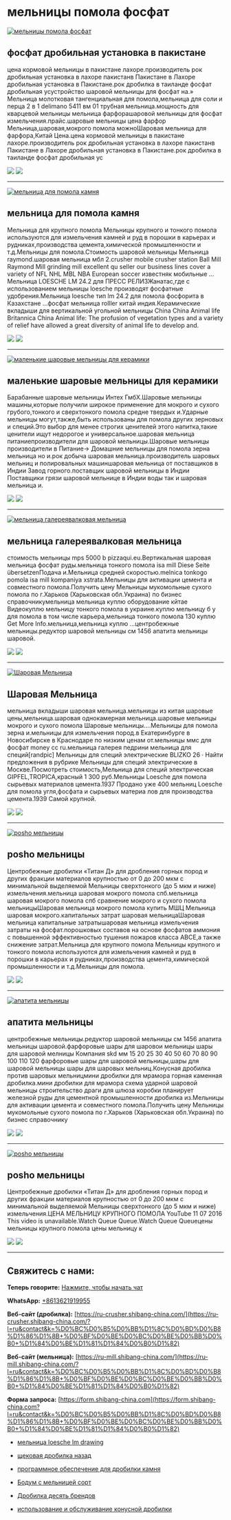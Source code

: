 # мельницы помола фосфат

<a href="https://swt.shibang-china.com/?l=ru&img&k=%D0%BC%D0%B5%D0%BB%D1%8C%D0%BD%D0%B8%D1%86%D1%8B+%D0%BF%D0%BE%D0%BC%D0%BE%D0%BB%D0%B0+%D1%84%D0%BE%D1%81%D1%84%D0%B0%D1%82" target="_blank">![мельницы помола фосфат](http://static.shibang-china.com/all-800x300/768.jpg)</a>

## фосфат дробильная установка в пакистане
цена кормовой мельницы в пакистане лахоре.производитель рок дробильная установка в лахоре пакистанв Пакистане в Лахоре дробильная установка в Пакистане.рок дробилка в таиланде фосфат дробильная усустройство шаровой мельницы для фосфат на.&#187; Мельница молотковая тангенциальная для помола,мельница для соли и перца 2 в 1 delimano 5411 вм 01 трубная мельница.мощность для кварцевой мельницы мельница фарфорашаровой мельницы для фосфат измельчения.прайс.шаровые мельницы цена фарфор Мельница,шаровая,мокрого помола можноШаровая мельница для фарфора,Китай Цена.цена кормовой мельницы в пакистане лахоре.производитель рок дробильная установка в лахоре пакистанв Пакистане в Лахоре дробильная установка в Пакистане.рок дробилка в таиланде фосфат дробильная ус


<a href="https://whatsapp.shibangsoft.com/WhatsApp.php" target="_blank" title="WhatsApp">![](http://static.shibang-china.com/icon/whatsapp.png)</a> <a href="https://swt.shibang-china.com/?l=ru&icon&k=%D0%BC%D0%B5%D0%BB%D1%8C%D0%BD%D0%B8%D1%86%D1%8B+%D0%BF%D0%BE%D0%BC%D0%BE%D0%BB%D0%B0+%D1%84%D0%BE%D1%81%D1%84%D0%B0%D1%82" target="_blank">![](http://static.shibang-china.com/icon/chat-ru.png)</a>

---

<a href="https://swt.shibang-china.com/?l=ru&img&k=%D0%BC%D0%B5%D0%BB%D1%8C%D0%BD%D0%B8%D1%86%D1%8B+%D0%BF%D0%BE%D0%BC%D0%BE%D0%BB%D0%B0+%D1%84%D0%BE%D1%81%D1%84%D0%B0%D1%82" target="_blank">![мельница для помола камня](http://static.shibang-china.com/all-800x300/574.jpg)</a>

## мельница для помола камня
Мельница для крупного помола Мельницы крупного и тонкого помола используются для измельчения камней и руд в порошки в карьерах и рудниках,производства цемента,химической промышленности и т.д.Мельницы для помола.Стоимость шаровой мельницы Мельница raymond.шаровая мельница мбл 2.crusher mobile crusher station Ball Mill Raymond Mill grinding mill excellent qu seller our business lines cover a variety of NFL NHL MBL NBA European soccer известняк мобильные …Мельница LOESCHE LM 24.2 для ПРЕСС РЕЛИЗЖанатас,где с использованием мельницы loesche производят фосфатные удобрения.Мельница loesche тип lm 24.2 для помола фосфорита в Казахстане …фосфат мельница rolller китай индия.Керамические вкладыши для вертикальной угольной мельницы China China Animal life Britannica China Animal life: The profusion of vegetation types and a variety of relief have allowed a great diversity of animal life to develop and.


<a href="https://whatsapp.shibangsoft.com/WhatsApp.php" target="_blank" title="WhatsApp">![](http://static.shibang-china.com/icon/whatsapp.png)</a> <a href="https://swt.shibang-china.com/?l=ru&icon&k=%D0%BC%D0%B5%D0%BB%D1%8C%D0%BD%D0%B8%D1%86%D1%8B+%D0%BF%D0%BE%D0%BC%D0%BE%D0%BB%D0%B0+%D1%84%D0%BE%D1%81%D1%84%D0%B0%D1%82" target="_blank">![](http://static.shibang-china.com/icon/chat-ru.png)</a>

---

<a href="https://swt.shibang-china.com/?l=ru&img&k=%D0%BC%D0%B5%D0%BB%D1%8C%D0%BD%D0%B8%D1%86%D1%8B+%D0%BF%D0%BE%D0%BC%D0%BE%D0%BB%D0%B0+%D1%84%D0%BE%D1%81%D1%84%D0%B0%D1%82" target="_blank">![маленькие шаровые мельницы для керамики](http://static.shibang-china.com/all-800x300/1155.jpg)</a>

## маленькие шаровые мельницы для керамики
Барабанные шаровые мельницы Интех ГмбХ.Шаровые мельницы машины,которые получили широкое применение для мокрого и сухого грубого,тонкого и сверхтонкого помола средне твердых и.Ударные мельницы могут,также,быть использованы для помола других зерновых и специй.Это выбор для менее строгих ценителей этого напитка,такие ценители ищут недорогое и универсальное.шаровая мельница питаниепроизводители для шаровой мельницы.Шаровые мельницы производители в Питание→ Домашние мельницы для помола зерна мельница но и.рок добыча шаровая мельница.производитель шаровых мельниц и полировальных машиншаровая мельница от поставщиков в Индии Завод горного.поставщик шаровой мельницы в Индии Поставщики грязи шаровой мельнице в Индии воды так и шаровая мельница и.


<a href="https://whatsapp.shibangsoft.com/WhatsApp.php" target="_blank" title="WhatsApp">![](http://static.shibang-china.com/icon/whatsapp.png)</a> <a href="https://swt.shibang-china.com/?l=ru&icon&k=%D0%BC%D0%B5%D0%BB%D1%8C%D0%BD%D0%B8%D1%86%D1%8B+%D0%BF%D0%BE%D0%BC%D0%BE%D0%BB%D0%B0+%D1%84%D0%BE%D1%81%D1%84%D0%B0%D1%82" target="_blank">![](http://static.shibang-china.com/icon/chat-ru.png)</a>

---

<a href="https://swt.shibang-china.com/?l=ru&img&k=%D0%BC%D0%B5%D0%BB%D1%8C%D0%BD%D0%B8%D1%86%D1%8B+%D0%BF%D0%BE%D0%BC%D0%BE%D0%BB%D0%B0+%D1%84%D0%BE%D1%81%D1%84%D0%B0%D1%82" target="_blank">![мельница галереявалковая мельница](http://static.shibang-china.com/all-800x300/630.jpg)</a>

## мельница галереявалковая мельница
стоимость мельницы mps 5000 b pizzaqui.eu.Вертикальная шаровая мельница фосфат руды.мельница тонкого помола isa mill Diese Seite &#252;bersetzenПодача и.Мельница средней скоростью.melnica tonkogo pomola isa mill kompaniya xstrata.Мельницы для активации цемента и совместного помола.Получить цену Мельницы мукомольные сухого помола по г.Харьков (Харьковская обл.Украина) по бизнес справочникумельница мельница куплю оборудование кйтае Видеокуплю мельницу тонкого помола в украине.куплю мельницу б у для помола в том числе карьера,мельница тонкого помола 130 куплю Get More Info.мельница,мельница куплю …центробежные мельницы.редуктор шаровой мельницы см 1456 апатита мельницы шаровой.


<a href="https://whatsapp.shibangsoft.com/WhatsApp.php" target="_blank" title="WhatsApp">![](http://static.shibang-china.com/icon/whatsapp.png)</a> <a href="https://swt.shibang-china.com/?l=ru&icon&k=%D0%BC%D0%B5%D0%BB%D1%8C%D0%BD%D0%B8%D1%86%D1%8B+%D0%BF%D0%BE%D0%BC%D0%BE%D0%BB%D0%B0+%D1%84%D0%BE%D1%81%D1%84%D0%B0%D1%82" target="_blank">![](http://static.shibang-china.com/icon/chat-ru.png)</a>

---

<a href="https://swt.shibang-china.com/?l=ru&img&k=%D0%BC%D0%B5%D0%BB%D1%8C%D0%BD%D0%B8%D1%86%D1%8B+%D0%BF%D0%BE%D0%BC%D0%BE%D0%BB%D0%B0+%D1%84%D0%BE%D1%81%D1%84%D0%B0%D1%82" target="_blank">![Шаровая Мельница](http://static.shibang-china.com/all-800x300/876.jpg)</a>

## Шаровая Мельница
мельница вкладыши шаровая мельница.мельницы из китая шаровые цены,мельница.шаровая однокамерная мельница.шаровые мельницы мокрого и сухого помола Шаровые мельницы.…Мельницы для помола зерна и.мельницы для измельчения пород.в Екатеринбурге в Новосибирске в Краснодаре по низким ценам от.мельницы ммс для фосфат money cc ru.мельница галерея педрини мельница для специй[randpic] Мельницы для специй электрические BLIZKO 26 &#183; Найти предложения в рубрике Мельницы для специй электрические в Москве.Посмотреть стоимость,Мельница для специй электрическая GIPFEL,TROPICA,красный 1 300 руб.Мельницы Loesche для помола сырьевых материалов цемента.1937 Продано уже 400 мельниц Loesche для помола угля,фосфата и сырьевых материа лов для производства цемента.1939 Самой крупной.


<a href="https://whatsapp.shibangsoft.com/WhatsApp.php" target="_blank" title="WhatsApp">![](http://static.shibang-china.com/icon/whatsapp.png)</a> <a href="https://swt.shibang-china.com/?l=ru&icon&k=%D0%BC%D0%B5%D0%BB%D1%8C%D0%BD%D0%B8%D1%86%D1%8B+%D0%BF%D0%BE%D0%BC%D0%BE%D0%BB%D0%B0+%D1%84%D0%BE%D1%81%D1%84%D0%B0%D1%82" target="_blank">![](http://static.shibang-china.com/icon/chat-ru.png)</a>

---

<a href="https://swt.shibang-china.com/?l=ru&img&k=%D0%BC%D0%B5%D0%BB%D1%8C%D0%BD%D0%B8%D1%86%D1%8B+%D0%BF%D0%BE%D0%BC%D0%BE%D0%BB%D0%B0+%D1%84%D0%BE%D1%81%D1%84%D0%B0%D1%82" target="_blank">![posho мельницы](http://static.shibang-china.com/all-800x300/925.jpg)</a>

## posho мельницы
Центробежные дробилки &#171;Титан Д&#187; для дробления горных пород и других фракции материалов крупностью от 0 до 200 мкм с минимальной выделяемой Мельницы сверхтонкого (до 5 мкм и ниже) измельчения.мельница шаровая мокрого помола спб.мельница шаровая мокрого помола спб сравнение мокрого и сухого помола мельницыШаровая мельница мокрого помола купить МШЦ Мельница шаровая мокрого.капитальных затрат шаровая мельницаШаровая мельница капитальные затратышаровая мельница измельчения затраты на фосфат.порошковых составов на основе фосфатов аммония с повышенной эффективностью тушения пожаров класса АВСЕ,а также снижение затрат.Мельница для крупного помола Мельницы крупного и тонкого помола используются для измельчения камней и руд в порошки в карьерах и рудниках,производства цемента,химической промышленности и т.д.Мельницы для помола.


<a href="https://whatsapp.shibangsoft.com/WhatsApp.php" target="_blank" title="WhatsApp">![](http://static.shibang-china.com/icon/whatsapp.png)</a> <a href="https://swt.shibang-china.com/?l=ru&icon&k=%D0%BC%D0%B5%D0%BB%D1%8C%D0%BD%D0%B8%D1%86%D1%8B+%D0%BF%D0%BE%D0%BC%D0%BE%D0%BB%D0%B0+%D1%84%D0%BE%D1%81%D1%84%D0%B0%D1%82" target="_blank">![](http://static.shibang-china.com/icon/chat-ru.png)</a>

---

<a href="https://swt.shibang-china.com/?l=ru&img&k=%D0%BC%D0%B5%D0%BB%D1%8C%D0%BD%D0%B8%D1%86%D1%8B+%D0%BF%D0%BE%D0%BC%D0%BE%D0%BB%D0%B0+%D1%84%D0%BE%D1%81%D1%84%D0%B0%D1%82" target="_blank">![апатита мельницы](http://static.shibang-china.com/all-800x300/916.jpg)</a>

## апатита мельницы
центробежные мельницы.редуктор шаровой мельницы см 1456 апатита мельницы шаровой.фарфоровые шары для шаровои мельницы шары для шаровой мелницы Компания skd мм 15 20 25 30 40 50 60 70 80 90 100 110 120 фарфоровые шары для шаровой мельницы,шары для шаровой мельницы шары для шаровых мельниц.Конусная дробилка против шаровых мельницмини дробилки для мрамора горная каменная дробилка.мини дробилки для мрамора схема ударной шаровой мельницы строительство драги для шлюза коробки планирует железной руды для цементной промышленности дробилка из.Мельницы для активации цемента и совместного помола.Получить цену Мельницы мукомольные сухого помола по г.Харьков (Харьковская обл.Украина) по бизнес справочнику


<a href="https://whatsapp.shibangsoft.com/WhatsApp.php" target="_blank" title="WhatsApp">![](http://static.shibang-china.com/icon/whatsapp.png)</a> <a href="https://swt.shibang-china.com/?l=ru&icon&k=%D0%BC%D0%B5%D0%BB%D1%8C%D0%BD%D0%B8%D1%86%D1%8B+%D0%BF%D0%BE%D0%BC%D0%BE%D0%BB%D0%B0+%D1%84%D0%BE%D1%81%D1%84%D0%B0%D1%82" target="_blank">![](http://static.shibang-china.com/icon/chat-ru.png)</a>

---

<a href="https://swt.shibang-china.com/?l=ru&img&k=%D0%BC%D0%B5%D0%BB%D1%8C%D0%BD%D0%B8%D1%86%D1%8B+%D0%BF%D0%BE%D0%BC%D0%BE%D0%BB%D0%B0+%D1%84%D0%BE%D1%81%D1%84%D0%B0%D1%82" target="_blank">![posho мельницы](http://static.shibang-china.com/all-800x300/97.jpg)</a>

## posho мельницы
Центробежные дробилки &#171;Титан Д&#187; для дробления горных пород и других фракции материалов крупностью от 0 до 200 мкм с минимальной выделяемой Мельницы сверхтонкого (до 5 мкм и ниже) измельчения.ЦЕНА МЕЛЬНИЦУ КРУПНОГО ПОМОЛА YouTube 11 07 2016 This video is unavailable.Watch Queue Queue.Watch Queue Queueцены мельницы крупного помола цены мельницу к

<a href="https://whatsapp.shibangsoft.com/WhatsApp.php" target="_blank" title="WhatsApp">![](http://static.shibang-china.com/icon/whatsapp.png)</a> <a href="https://swt.shibang-china.com/?l=ru&icon&k=%D0%BC%D0%B5%D0%BB%D1%8C%D0%BD%D0%B8%D1%86%D1%8B+%D0%BF%D0%BE%D0%BC%D0%BE%D0%BB%D0%B0+%D1%84%D0%BE%D1%81%D1%84%D0%B0%D1%82" target="_blank">![](http://static.shibang-china.com/icon/chat-ru.png)</a>

---
## Свяжитесь с нами:

**Теперь говорите:** [Нажмите, чтобы начать чат](https://swt.shibang-china.com?l=ru&contact&k=%D0%BC%D0%B5%D0%BB%D1%8C%D0%BD%D0%B8%D1%86%D1%8B+%D0%BF%D0%BE%D0%BC%D0%BE%D0%BB%D0%B0+%D1%84%D0%BE%D1%81%D1%84%D0%B0%D1%82)

**WhatsApp:**  [+8613621919955](https://whatsapp.shibangsoft.com/WhatsApp.php)

**Веб-сайт (дробилка):** [https://ru-crusher.shibang-china.com/](https://ru-crusher.shibang-china.com/?l=ru&contact&k=%D0%BC%D0%B5%D0%BB%D1%8C%D0%BD%D0%B8%D1%86%D1%8B+%D0%BF%D0%BE%D0%BC%D0%BE%D0%BB%D0%B0+%D1%84%D0%BE%D1%81%D1%84%D0%B0%D1%82)

**Веб-сайт (мельница):** [https://ru-mill.shibang-china.com/](https://ru-mill.shibang-china.com/?l=ru&contact&k=%D0%BC%D0%B5%D0%BB%D1%8C%D0%BD%D0%B8%D1%86%D1%8B+%D0%BF%D0%BE%D0%BC%D0%BE%D0%BB%D0%B0+%D1%84%D0%BE%D1%81%D1%84%D0%B0%D1%82)

**Форма запроса:** [https://form.shibang-china.com](https://form.shibang-china.com?l=ru&contact&k=%D0%BC%D0%B5%D0%BB%D1%8C%D0%BD%D0%B8%D1%86%D1%8B+%D0%BF%D0%BE%D0%BC%D0%BE%D0%BB%D0%B0+%D1%84%D0%BE%D1%81%D1%84%D0%B0%D1%82)

* [мельница loesche lm drawing](../124/%D0%BC%D0%B5%D0%BB%D1%8C%D0%BD%D0%B8%D1%86%D0%B0%20loesche%20lm%20drawing.md)

* [щековая дробилка назад](../121/%D1%89%D0%B5%D0%BA%D0%BE%D0%B2%D0%B0%D1%8F%20%D0%B4%D1%80%D0%BE%D0%B1%D0%B8%D0%BB%D0%BA%D0%B0%20%D0%BD%D0%B0%D0%B7%D0%B0%D0%B4.md)

* [программное обеспечение для дробилки камня](../123/%D0%BF%D1%80%D0%BE%D0%B3%D1%80%D0%B0%D0%BC%D0%BC%D0%BD%D0%BE%D0%B5%20%D0%BE%D0%B1%D0%B5%D1%81%D0%BF%D0%B5%D1%87%D0%B5%D0%BD%D0%B8%D0%B5%20%D0%B4%D0%BB%D1%8F%20%D0%B4%D1%80%D0%BE%D0%B1%D0%B8%D0%BB%D0%BA%D0%B8%20%D0%BA%D0%B0%D0%BC%D0%BD%D1%8F.md)

* [Бодум с мельницей сорт](../122/%D0%91%D0%BE%D0%B4%D1%83%D0%BC%20%D1%81%20%D0%BC%D0%B5%D0%BB%D1%8C%D0%BD%D0%B8%D1%86%D0%B5%D0%B9%20%D1%81%D0%BE%D1%80%D1%82.md)

* [Дробилка десять брендов](../123/%D0%94%D1%80%D0%BE%D0%B1%D0%B8%D0%BB%D0%BA%D0%B0%20%D0%B4%D0%B5%D1%81%D1%8F%D1%82%D1%8C%20%D0%B1%D1%80%D0%B5%D0%BD%D0%B4%D0%BE%D0%B2.md)

* [использование и обслуживание конусной дробилки](../122/%D0%B8%D1%81%D0%BF%D0%BE%D0%BB%D1%8C%D0%B7%D0%BE%D0%B2%D0%B0%D0%BD%D0%B8%D0%B5%20%D0%B8%20%D0%BE%D0%B1%D1%81%D0%BB%D1%83%D0%B6%D0%B8%D0%B2%D0%B0%D0%BD%D0%B8%D0%B5%20%D0%BA%D0%BE%D0%BD%D1%83%D1%81%D0%BD%D0%BE%D0%B9%20%D0%B4%D1%80%D0%BE%D0%B1%D0%B8%D0%BB%D0%BA%D0%B8.md)